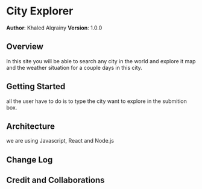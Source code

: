 # City Explorer

**Author**: Khaled Alqrainy
**Version**: 1.0.0 

## Overview
In this site you will be able to search any city in the world and explore it map and the weather situation for a couple days in this city.

## Getting Started
all the user have to do is to type the city want to explore in the submition box.

## Architecture
we are using Javascript, React and Node.js

## Change Log
<!-- Use this area to document the iterative changes made to your application as each feature is successfully implemented. Use time stamps. Here's an example:

01-01-2001 4:59pm - Application now has a fully-functional express server, with a GET route for the location resource. -->

## Credit and Collaborations
<!-- Give credit (and a link) to other people or resources that helped you build this application. -->
